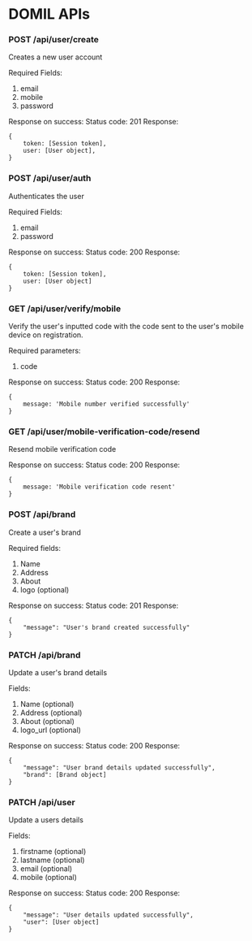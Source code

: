 # DOMIL APIs

### POST /api/user/create
Creates a new user account

Required Fields:
1. email
2. mobile
3. password

Response on success:
Status code: 201
Response:
```
{
    token: [Session token],
    user: [User object],
}
```

### POST /api/user/auth
Authenticates the user

Required Fields:
1. email
2. password

Response on success:
Status code: 200
Response:
```
{
    token: [Session token],
    user: [User object]
}
```

### GET /api/user/verify/mobile
Verify the user's inputted code with the code sent to the user's mobile device on registration.

Required parameters:
1. code

Response on success:
Status code: 200
Response:
```
{
    message: 'Mobile number verified successfully'
}
```

### GET /api/user/mobile-verification-code/resend
Resend mobile verification code

Response on success:
Status code: 200
Response:
```
{
    message: 'Mobile verification code resent'
}
```

### POST /api/brand
Create a user's brand

Required fields:
1. Name
2. Address
3. About
4. logo (optional)

Response on success:
Status code: 201
Response:
```
{
    "message": "User's brand created successfully"
}
```

### PATCH /api/brand
Update a user's brand details

Fields:
1. Name (optional)
2. Address (optional)
3. About (optional)
4. logo_url (optional)

Response on success:
Status code: 200
Response:
```
{
    "message": "User brand details updated successfully",
    "brand": [Brand object]
}
```

### PATCH /api/user
Update a users details

Fields:
1. firstname (optional)
2. lastname (optional)
3. email (optional)
4. mobile (optional)

Response on success:
Status code: 200
Response:
```
{
    "message": "User details updated successfully",
    "user": [User object]
}
```
